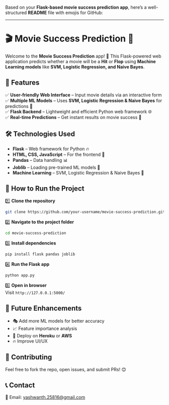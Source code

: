 Based on your **Flask-based movie success prediction app**, here’s a well-structured **README** file with emojis for GitHub:  

---

# 🎬 Movie Success Prediction 🚀  

Welcome to the **Movie Success Prediction** app! 🎥 This Flask-powered web application predicts whether a movie will be a **Hit** or **Flop** using **Machine Learning models** like **SVM, Logistic Regression, and Naive Bayes**.  

## 📌 Features  

✅ **User-friendly Web Interface** – Input movie details via an interactive form  
✅ **Multiple ML Models** – Uses **SVM, Logistic Regression & Naive Bayes** for predictions 🤖  
✅ **Flask Backend** – Lightweight and efficient Python web framework 🌐  
✅ **Real-time Predictions** – Get instant results on movie success 🚀  

## 🛠️ Technologies Used  

- **Flask** – Web framework for Python 🔥  
- **HTML, CSS, JavaScript** – For the frontend 🎨  
- **Pandas** – Data handling 📊  
- **Joblib** – Loading pre-trained ML models 🤖  
- **Machine Learning** – SVM, Logistic Regression & Naive Bayes 🧠  
  

## 🚀 How to Run the Project  

1️⃣ **Clone the repository**  
```bash
git clone https://github.com/your-username/movie-success-prediction.git
```  
2️⃣ **Navigate to the project folder**  
```bash
cd movie-success-prediction
```  
3️⃣ **Install dependencies**  
```bash
pip install flask pandas joblib
```  
4️⃣ **Run the Flask app**  
```bash
python app.py
```  
5️⃣ **Open in browser**  
Visit `http://127.0.0.1:5000/`  

## 🎯 Future Enhancements  

- 🎭 Add more ML models for better accuracy  
- 📈 Feature importance analysis  
- 📌 Deploy on **Heroku** or **AWS**  
- 🔥 Improve UI/UX  

## 🤝 Contributing  

Feel free to fork the repo, open issues, and submit PRs! 😊  

## 📞 Contact  

📧 Email: yashwanth.25816@gmail.com 
